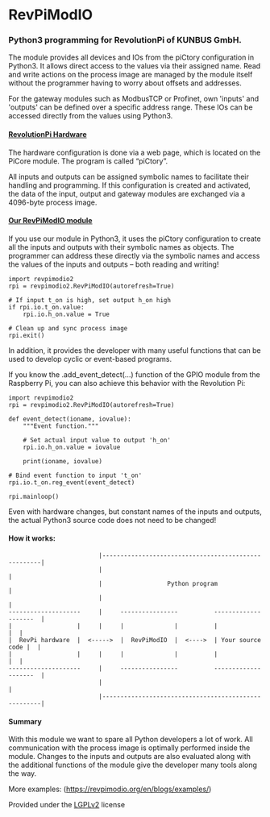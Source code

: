 # RevPiModIO

### Python3 programming for RevolutionPi of KUNBUS GmbH.

The module provides all devices and IOs from the piCtory configuration in
Python3. It allows direct access to the values via their assigned name. Read and
write actions on the process image are managed by the module itself without the
programmer having to worry about offsets and addresses.

For the gateway modules such as ModbusTCP or Profinet, own 'inputs' and
'outputs' can be defined over a specific address range. These IOs can be
accessed directly from the values using Python3.

#### [RevolutionPi Hardware](https://revolution.kunbus.com)

The hardware configuration is done via a web page, which is located on the
PiCore module. The program is called “piCtory”.

All inputs and outputs can be assigned symbolic names to facilitate their
handling and programming. If this configuration is created and activated, the
data of the input, output and gateway modules are exchanged via a 4096-byte
process image.

#### [Our RevPiModIO module](https://revpimodio.org/)

If you use our module in Python3, it uses the piCtory configuration to create
all the inputs and outputs with their symbolic names as objects. The programmer
can address these directly via the symbolic names and access the values of the
inputs and outputs – both reading and writing!

```
import revpimodio2
rpi = revpimodio2.RevPiModIO(autorefresh=True)

# If input t_on is high, set output h_on high
if rpi.io.t_on.value:
    rpi.io.h_on.value = True

# Clean up and sync process image
rpi.exit()
```

In addition, it provides the developer with many useful functions that can be
used to develop cyclic or event-based programs.

If you know the .add_event_detect(...) function of the GPIO module from the
Raspberry Pi, you can also achieve this behavior with the Revolution Pi:

```
import revpimodio2
rpi = revpimodio2.RevPiModIO(autorefresh=True)

def event_detect(ioname, iovalue):
    """Event function."""

    # Set actual input value to output 'h_on'
    rpi.io.h_on.value = iovalue

    print(ioname, iovalue)

# Bind event function to input 't_on'
rpi.io.t_on.reg_event(event_detect)

rpi.mainloop()
```

Even with hardware changes, but constant names of the inputs and outputs, the
actual Python3 source code does not need to be changed!

#### How it works:

```
                         |-----------------------------------------------------|
                         |                                                     |
                         |                  Python program                     |
                         |                                                     |
--------------------     |     ----------------          --------------------  |
|                  |     |     |              |          |                  |  |
|  RevPi hardware  |  <----->  |  RevPiModIO  |  <---->  | Your source code |  |
|                  |     |     |              |          |                  |  |
--------------------     |     ----------------          --------------------  |
                         |                                                     |
                         |-----------------------------------------------------|
```

#### Summary

With this module we want to spare all Python developers a lot of work. All
communication with the process image is optimally performed inside the module.
Changes to the inputs and outputs are also evaluated along with the additional
functions of the module give the developer many tools along the way.

More examples: (https://revpimodio.org/en/blogs/examples/)

Provided under the [LGPLv2](LICENSE.txt) license
